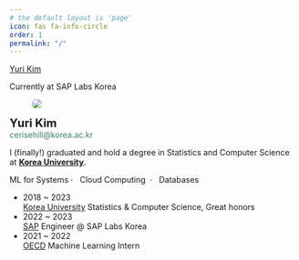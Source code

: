 ```yaml
---
# the default layout is 'page'
icon: fas fa-info-circle
order: 1
permalink: "/"
---
```

<div class="about-body">
<div class="entry-content">
<div class="site-branding">
	<p class="about-name"><a href="https://yuridekim.github.io">Yuri Kim</a></p>		
	<p class="about-description"> Currently at SAP Labs Korea</p>
</div>

<div class="media-block mobile-stack alignwide" style="grid-template-columns:31% auto">
    <figure class='wp-block-media-text__media'>
    <img src='{{ "/assets/img/images/about.jpeg" | relative_url }}' style="border-radius: 5px;">
    </figure>
    <div class="wp-block-media-text__content">
    <p><strong><span style="font-size:15pt">Yuri Kim</span></strong><br><mark style="background-color:rgba(0, 0, 0, 0);color:#3c8067">cerisehill@korea.ac.kr</mark> </p>
    <p class="about-link">I (finally!) graduated and hold a degree in Statistics and Computer Science at
    <mark style="background-color:rgba(0,0,0,0)"> </mark>
    <a href="https://www.korea.ac.kr/"><strong>Korea University</strong></a>. </p>
    <p>ML for Systems&nbsp;·&nbsp;&nbsp; Cloud Computing&nbsp;&nbsp;·&nbsp; &nbsp;Databases</p>
</div>
</div>

<div id="experience" class="pl-xl-3" bis_skin_checked="1">
    <ul class="list-unstyled">
        <li class="flex">
            <div class="flex-time">
                <span class="date day">2018 ~ 2023</span>
            </div>
            <div class="flex-text">
                <a href="https://www.korea.edu/">Korea University</a>
                <span> Statistics & Computer Science, Great honors</span>
            </div>
        </li>
        <li class="flex">
            <div class="flex-time">
                <span class="date day">2022 ~  2023  </span>
            </div>
            <div class="flex-text">
                <a href="https://www.sap.com/">SAP</a>
                <span> Engineer @ SAP Labs Korea</span>
            </div>
        </li>
        <li class="flex">
            <div class="flex-time">
                <span class="date day">2021 ~ 2022</span>
            </div>
            <div class="flex-text">
                <a href="https://www.oecd.org/">OECD</a>
                <span> Machine Learning Intern</span>
            </div>
        </li>
    </ul>
</div>
<div class = "Hobbies">

</div>
</div>




</div>
